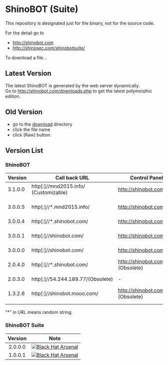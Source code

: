 # ShinoBOT (Suite)

This repository is designated just for the binary, not for the source code.  

For the detail go to
* http://shinobot.com
* http://shinosec.com/shinobotsuite/


To download a file...

## Latest Version
The latest ShinoBOT is generated by the web server dynamically.  
Go to http://shinobot.com/downloads.php to get the latest polymorphic edition.


## Old Version
* go to the [download](https://github.com/Sh1n0g1/ShinoBOT/tree/master/download) directory
* click the file name
* click [Raw] button.


## Version List


### ShinoBOT


| Version 	|            Call back URL	       |  Control Panel              |Note|
|-----------|----------------------------------|-----------------------------|----|
| 3.1.0.0   | http[:]//mnd2015.info/ (Customizable)| http://shinobot.com/ ||
| 3.0.0.5   | http[:]//*.mnd2015.info/         | http://shinobot.com/        |[![Black Hat Arsenal](https://www.toolswatch.org/badges/arsenal/2015.svg)](https://www.blackhat.com/us-15/arsenal.html)|
| 3.0.0.4   | http[:]//*.shinobot.com/         | http://shinobot.com/        |    |
| 3.0.0.1   | http[:]//shinobot.com/           | http://shinobot.com/        |[![Black Hat Arsenal](https://www.toolswatch.org/badges/arsenal/2015.svg)](https://www.blackhat.com/asia-15/arsenal.html)|
| 3.0.0.0   | http[:]//shinobot.com/           | http://shinobot.com/        |    |
| 2.0.4.0   | http[:]//*.shinobot.com/         | http://shinobot.com/old/ (Obsolete)|[![Black Hat Arsenal](https://www.toolswatch.org/badges/arsenal/2014.svg)](https://www.blackhat.com/us-14/arsenal.html)|
| 2.0.3.0   | http[:]//54.244.189.77/(Obsolete)| -                           |
| 1.3.2.6 	| http[:]//shinobot.mooo.com/	     | http://shinobot.com/old/ (Obsolete)|[![Black Hat Arsenal](https://www.toolswatch.org/badges/arsenal/2013.svg)](http://www.blackhat.com/us-13/arsenal.html)|

"*" in URL means random string.

### ShinoBOT Suite

| Version    | Note |
|:----------:|------|
| 2.0.0.0    |[![Black Hat Arsenal](https://www.toolswatch.org/badges/arsenal/2015.svg)](https://www.blackhat.com/asia-15/arsenal.html)|
| 1.0.0.1    |[![Black Hat Arsenal](https://www.toolswatch.org/badges/arsenal/2014.svg)](https://www.blackhat.com/us-14/arsenal.html)|

